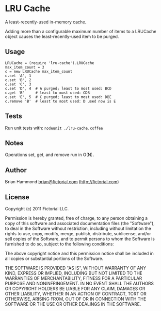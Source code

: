 # LRU Cache

A least-recently-used in-memory cache.

Adding more than a configurable maximum number of items to a LRUCache
object causes the least-recently-used item to be purged.

## Usage

    LRUCache = (require 'lru-cache').LRUCache
    max_item_count = 3
    c = new LRUCache max_item_count
    c.set 'A', 1
    c.set 'B', 2
    c.set 'C', 3
    c.set 'D', 4  # A purged; least to most used: BCD
    c.get 'B'     # least to most used: CDB
    c.set 'E', 5  # C purged; least to most used: DBE
    c.remove 'B'  # least to most used: D used now is E

## Tests

Run unit tests with: `nodeunit ./lru-cache.coffee`

## Notes

Operations set, get, and remove run in O(N).

## Author

Brian Hammond <brian@fictorial.com> (http://fictorial.com)

## License

Copyright (c) 2011 Fictorial LLC.

Permission is hereby granted, free of charge, to any person obtaining a copy of
this software and associated documentation files (the "Software"), to deal in
the Software without restriction, including without limitation the rights to
use, copy, modify, merge, publish, distribute, sublicense, and/or sell copies
of the Software, and to permit persons to whom the Software is furnished to do
so, subject to the following conditions:

The above copyright notice and this permission notice shall be included in all
copies or substantial portions of the Software.

THE SOFTWARE IS PROVIDED "AS IS", WITHOUT WARRANTY OF ANY KIND, EXPRESS OR
IMPLIED, INCLUDING BUT NOT LIMITED TO THE WARRANTIES OF MERCHANTABILITY,
FITNESS FOR A PARTICULAR PURPOSE AND NONINFRINGEMENT. IN NO EVENT SHALL THE
AUTHORS OR COPYRIGHT HOLDERS BE LIABLE FOR ANY CLAIM, DAMAGES OR OTHER
LIABILITY, WHETHER IN AN ACTION OF CONTRACT, TORT OR OTHERWISE, ARISING FROM,
OUT OF OR IN CONNECTION WITH THE SOFTWARE OR THE USE OR OTHER DEALINGS IN THE
SOFTWARE.

